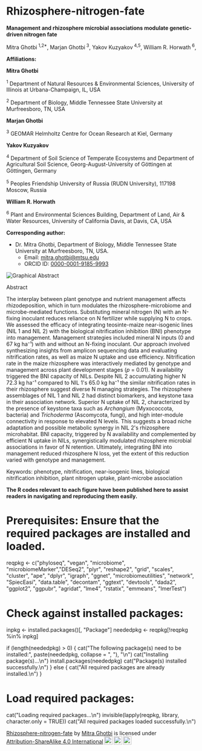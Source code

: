# Rhizosphere-nitrogen-fate

**Management and rhizosphere microbial associations modulate genetic-driven nitrogen fate**

Mitra Ghotbi<sup> 1,2*</sup>, Marjan Ghotbi<sup> 3</sup>, Yakov Kuzyakov<sup> 4,5</sup>, William R. Horwath<sup> 6</sup>,

**Affiliations:**

**Mitra Ghotbi**

<sup>1</sup> Department of Natural Resources & Environmental Sciences, University of Illinois at Urbana-Champaign, IL, USA

<sup>2</sup> Department of Biology, Middle Tennessee State University at Murfreesboro, TN, USA


**Marjan Ghotbi**

<sup>3</sup> GEOMAR Helmholtz Centre for Ocean Research at Kiel, Germany


**Yakov Kuzyakov**

<sup>4</sup> Department of Soil Science of Temperate Ecosystems and Department of Agricultural Soil Science, Georg-August-University of Göttingen at Göttingen, Germany


<sup>5</sup> Peoples Friendship University of Russia (RUDN University), 117198 Moscow, Russia

**William R. Horwath**

<sup>6</sup> Plant and Environmental Sciences Building, Department of Land, Air & Water Resources, University of California Davis, at Davis, CA, USA


**Corresponding author:**
- Dr. Mitra Ghotbi, Department of Biology, Middle Tennessee State University at Murfreesboro, TN, USA.
  - Email: mitra.ghotbi@mtsu.edu
  - ORCID ID: [0000-0001-9185-9993](https://orcid.org/0000-0001-9185-9993)




![Graphical Abstract](https://github.com/mghotbi/Rhizosphere-Nitrogen-Fate/blob/Rhizosphere-nitrogen-fate/GA.3.24.png)



Abstract

The interplay between plant genotype and nutrient management affects rhizodeposition, which in turn modulates the rhizosphere-microbiome and microbe-mediated functions. Substituting mineral nitrogen (N) with an N-fixing inoculant reduces reliance on N fertilizer while supplying N to crops. We assessed the efficacy of integrating teosinte-maize near-isogenic lines (NIL 1 and NIL 2) with the biological nitrification inhibition (BNI) phenotype into management. Management strategies included mineral N inputs (0 and 67 kg ha⁻¹) with and without an N-fixing inoculant. Our approach involved synthesizing insights from amplicon sequencing data and evaluating nitrification rates, as well as maize N uptake and use efficiency. Nitrification rate in the maize rhizosphere was interactively mediated by genotype and management across plant development stages (_p_ = 0.01). N availability triggered the BNI capacity of NILs. Despite NIL 2 accumulating higher N 72.3 kg ha⁻¹ compared to NIL 1's 65.0 kg ha⁻¹ the similar nitrification rates in their rhizosphere suggest diverse N managing strategies. The rhizosphere assemblages of NIL 1 and NIL 2 had distinct biomarkers, and keystone taxa in their association network. Superior N uptake of NIL 2, characterized by the presence of keystone taxa such as _Archangium_ (Myxococcota, bacteria) and _Trichoderma_ (Ascomycota, fungi), and high inter-module connectivity in response to elevated N levels. This suggests a broad niche adaptation and possible metabolic synergy in NIL 2's rhizosphere microhabitat. BNI capacity, triggered by N availability and complemented by efficient N uptake in NILs, synergistically modulated rhizosphere microbial associations in favor of N retention. Ultimately, integrating BNI into management reduced rhizosphere N loss, yet the extent of this reduction varied with genotype and management. 

Keywords: phenotype, nitrification, near-isogenic lines, biological nitrification inhibition, plant nitrogen uptake, plant-microbe association




**The R codes relevant to each figure have been published here to assist readers in navigating and reproducing them easily.**



# Prerequisites: Ensure that the required packages are installed and loaded.

reqpkg <- c("phyloseq", "vegan", "microbiome", "microbiomeMarker","DESeq2", 
            "plyr", "reshape2", "grid", "scales", "cluster", "ape", "dplyr",
            "igraph", "ggnet", "microbiomeutilities", "network", "SpiecEasi",
            "data.table", "decontam", "ggtext", "devtools", "dada2", "ggplot2", "ggpubr",
            "agridat", "lme4", "rstatix", "emmeans", "lmerTest")

# Check against installed packages:

inpkg <- installed.packages()[, "Package"]
neededpkg <- reqpkg[!reqpkg %in% inpkg]

if (length(neededpkg) > 0) {
  cat("The following package(s) need to be installed:", paste(neededpkg, collapse = ", "), "\n")
  cat("Installing package(s)...\n")
  install.packages(neededpkg)
  cat("Package(s) installed successfully.\n")
} else {
  cat("All required packages are already installed.\n")
}

# Load required packages:
cat("Loading required packages...\n")
invisible(lapply(reqpkg, library, character.only = TRUE))
cat("All required packages loaded successfully.\n")





<p xmlns:cc="http://creativecommons.org/ns#" xmlns:dct="http://purl.org/dc/terms/"><a property="dct:title" rel="cc:attributionURL" href="https://github.com/mghotbi/Rhizosphere-Nitrogen-Fate">Rhizosphere-nitrogen-fate</a> by <a rel="cc:attributionURL dct:creator" property="cc:attributionName" href="https://www.linkedin.com/in/mitra-ghotbi-78b34030/">Mitra Ghotbi</a> is licensed under <a href="http://creativecommons.org/licenses/by-sa/4.0/?ref=chooser-v1" target="_blank" rel="license noopener noreferrer" style="display:inline-block;">Attribution-ShareAlike 4.0 International<img style="height:22px!important;margin-left:3px;vertical-align:text-bottom;" src="https://mirrors.creativecommons.org/presskit/icons/cc.svg?ref=chooser-v1"><img style="height:22px!important;margin-left:3px;vertical-align:text-bottom;" src="https://mirrors.creativecommons.org/presskit/icons/by.svg?ref=chooser-v1"><img style="height:22px!important;margin-left:3px;vertical-align:text-bottom;" src="https://mirrors.creativecommons.org/presskit/icons/sa.svg?ref=chooser-v1"></a></p>
